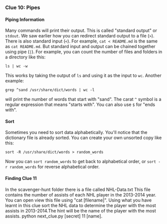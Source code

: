 ### Clue 10: Pipes ###

#### Piping Information ####

Many commands will print their output. This is called "standard output" or
`stdout`. We saw earlier how you can redirect standard output to a file (`>`).
There is also standard input (`<`). For example, `cat < README.md` is the same
as `cat README.md`. But standard input and output can be chained together using
pipe (`|`). For example, you can count the number of files and folders in a
directory like this:

    ls | wc -w
    
This works by taking the output of `ls` and using it as the input to `wc`.
Another example:

    grep ^sand /usr/share/dict/words | wc -l

will print the number of words that start with "sand". The carat `^` symbol
is a regular expression that means "starts with". You can also use `$` for
"ends with".

#### Sort ####

Sometimes you need to sort data alphabetically. You'll notice that the
dictionary file is already sorted. You can create your own unsorted copy like
this:

    sort -R /usr/share/dict/words > random_words
    
Now you can `sort random_words` to get back to alphabetical order, or 
`sort -r random_words` for reverse alphabetical order. 

#### Finding Clue 11 ####

In the scavenger-hunt folder there is a file called NHL-Data.txt This file contains 
the number of assists of each NHL player in the 2013-2014 year. You can open view
this file using "cat [filename]". Using what you have learnt in this clue sort the 
NHL data to determine the player with the most assists in 2013-2014.The hint will 
be the name of the player with the most assists.
python next_clue.py [secret] 11 [name]. 

    


